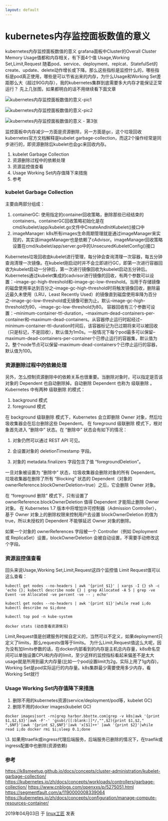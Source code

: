 ```yaml
---
layout: default
---
```


# kubernetes内存监控面板数值的意义



kubernetes内存监控面板数值的意义
grafana面板中Cluster的Overall Cluster Memory Usage值都和内存相关，有下面4个值
Usage,Working Set,Limit,Request
随着pod、service、deployment、replcat、StatefulSet的create、update、delete动作增长或下降。那么这些指标是监控什么的，哪些指标是pod真正使用，哪些是可以节省出来的内存，为什么Usage和Working Set差距那么大（超过90G内存），我的kubernetes集群到底需要多大内存才能保证正常运行？
先上几张图，如果都明白的话不用继续看下面文章



![kubernetes内存监控面板数值的意义-pic1](../images/2019/04/k8s-monitor-memory1.png) 

![kubernetes内存监控面板数值的意义-pic2](../images/2019/04/k8s-monitor-memory3.png) 

![kubernetes内存监控面板数值的意义 - 第3张](../images/2019/04/k8s-monitor-memory2.png)

监控面板中内存减少一方面是资源删除，另一方面是gc，这个垃圾回收kubernetes官方文档解释是kubelet garbage-collection，而这2个操作经常是同步进行的，即资源删除后kubelet也会gc来回收内存。

1. kubelet Garbage Collection
2. 资源删除过程中的依赖处理
3. 资源监控值查看
4. Usage Working Set内存值降下来措施
5. 参考

### kubelet Garbage Collection

主要由两部分组成：
1.  containerGC: 使用指定的container回收策略，删除那些已经结束的containers。containerGC回收策略初始化是在cmd/kubelet/app/kubelet.go文件中CreateAndInitKubelet()接口中
2.  imageManager: k8s所有images生命周期管理就是通过imageManager来实现的，其实该imageManager也是依赖了cAdvisor。imageManager回收策略设置在cmd/kubelet/app/server.go中的UnsecuredKubeletConfig()接口

Kubernetes垃圾回收由kubelet进行管理，每分钟会查询清理一次容器，每五分钟查询清理一次镜像。在kubelet刚启动时并不会立即进行GC，即第一次进行容器回收为kubelet启动一分钟后，第一次进行镜像回收为kubelet启动五分钟后。
Kubernetes通过kubelet集成的cadvisor进行镜像的回收，有两个参数可以设置：–image-gc-high-threshold和–image-gc-low-threshold。当用于存储镜像的磁盘使用率达到百分之–image-gc-high-threshold时将触发镜像回收，删除最近最久未使用（LRU，Least Recently Used）的镜像直到磁盘使用率降为百分之–image-gc-low-threshold或无镜像可删为止。默认–image-gc-high-threshold为90，–image-gc-low-threshold为80。
容器回收有三个参数可设置：–minimum-container-ttl-duration，–maximum-dead-containers-per-container和–maximum-dead-containers。从容器停止运行时起经过–minimum-container-ttl-duration时间后，该容器标记为已过期将来可以被回收（只是标记，不是回收），默认值为1m0s。一般情况下每个pod最多可以保留–maximum-dead-containers-per-container个已停止运行的容器集，默认值为2。整个node节点可以保留–maximum-dead-containers个已停止运行的容器，默认值为100。

### 资源删除过程中的依赖处理

另外，怎么控制资源删除中的依赖关系也很重要。当删除对象时，可以指定是否该对象的 Dependent 也自动删除掉。自动删除 Dependent 也称为 级联删除 。 Kubernetes 中有两种 级联删除 的模式：
1.  background 模式
2.  foreground 模式

在 background 级联删除 模式下，Kubernetes 会立即删除 Owner 对象，然后垃圾收集器会在后台删除这些 Dependent。
在 foreground 级联删除 模式下，根对象首先进入 “删除中” 状态。在 “删除中” 状态会有如下的情况：
1.  对象仍然可以通过 REST API 可见。
2.  会设置对象的 deletionTimestamp 字段。

3.  对象的 metadata.finalizers 字段包含了值 “foregroundDeletion”。

一旦对象被设置为 “删除中” 状态，垃圾收集器会删除对象的所有 Dependent。 垃圾收集器在删除了所有 “Blocking” 状态的 Dependent（对象的 ownerReference.blockOwnerDeletion=true）之后，它会删除 Owner 对象。

在 “foreground 删除” 模式下，只有设置了 ownerReference.blockOwnerDeletion 值得 Dependent 才能阻止删除 Owner 对象。 在 Kubernetes 1.7 版本中将增加许可控制器（Admission Controller），基于 Owner 对象上的删除权限来控制用户去设置 blockOwnerDeletion 的值为 true，所以未授权的 Dependent 不能够延迟 Owner 对象的删除。

如果一个对象的 ownerReferences 字段被一个 Controller（例如 Deployment 或 ReplicaSet）设置，blockOwnerDeletion 会被自动设置，不需要手动修改这个字段。

### 资源监控值查看

回头来说Usage,Working Set,Limit,Request这四个监控值
Limit Request值可以这么查看：

```
kubectl get nodes --no-headers | awk '{print $1}' | xargs -I {} sh -c 'echo {}; kubectl describe node {} | grep Allocated -A 5 | grep -ve Event -ve Allocated -ve percent -ve -- ; echo'
 
kubectl get nodes --no-headers | awk '{print $1}'|while read i;do kubectl describe no $i;done
 
kubectl top pod -n kube-system
 
docker stats (动态查看资源情况)
```

Limit,Request值是创建服务时候自定义的，当然可以不定义，如果deployment只定义了limits，那么requests值等于limits。
为什么Limit,Request值这么大呢，因为没有加limits参数的话，在docker内部看到的内存是主机总内存量，k8s命名空间可以单独设置CPU和内存的limit，至少这样的监控指标看起来偏差不是太大
usage就是所用到最大内存量(比如一个pod设置limit为2g，实际上用了1g内存)，Working Set是pod实际运行的内存量。k8s集群最少需要使用多少内存，看Working Set就行

### Usage Working Set内存值降下来措施

1.  删除不用的kubernetes资源(service/deployment/pod等，kubelet GC)
2.  删除不用的docker images(kubelet GC)

```
docker images|sort -rn|grep harbor.bbotte.com|grep -v k8s|awk '{print $1,$2,$3}'|awk -F'-' 'gsub(/[[:blank:]]*/,"",$2){print $1,$2," ",$NF}'|awk '{print $2,$NF}'|awk 'x[$1]++' |awk '{print $2}'|while read i;do docker rmi $i;sleep 0.1;done
```

\3. 如果用traefik或ingress代理后端服务，后端服务已删除的情况下，在traefik或ingress配置中也删除(资源依赖)

### 参考

<https://k8smeetup.github.io/docs/concepts/cluster-administration/kubelet-garbage-collection/>
<https://kubernetes.io/zh/docs/concepts/workloads/controllers/garbage-collection/>
<https://www.cnblogs.com/openxxs/p/5275051.html>
<https://segmentfault.com/a/1190000008339064>
<https://kubernetes.io/zh/docs/concepts/configuration/manage-compute-resources-container/>

2019年04月03日 于 [linux工匠](https://bbotte.github.io/) 发表





























